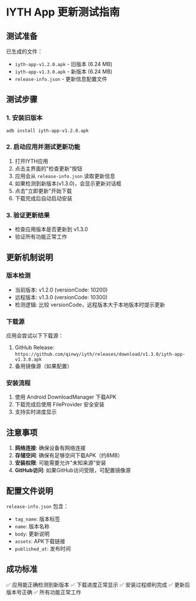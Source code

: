 # IYTH App 更新测试指南

## 测试准备

已生成的文件：
- `iyth-app-v1.2.0.apk` - 旧版本 (6.24 MB)
- `iyth-app-v1.3.0.apk` - 新版本 (6.24 MB)
- `release-info.json` - 更新信息配置文件

## 测试步骤

### 1. 安装旧版本
```bash
adb install iyth-app-v1.2.0.apk
```

### 2. 启动应用并测试更新功能
1. 打开IYTH应用
2. 点击主界面的"检查更新"按钮
3. 应用会从 `release-info.json` 读取更新信息
4. 如果检测到新版本(v1.3.0)，会显示更新对话框
5. 点击"立即更新"开始下载
6. 下载完成后自动启动安装

### 3. 验证更新结果
- 检查应用版本是否更新到 v1.3.0
- 验证所有功能正常工作

## 更新机制说明

### 版本检测
- 当前版本: v1.2.0 (versionCode: 10200)
- 远程版本: v1.3.0 (versionCode: 10300)
- 检测逻辑: 比较 versionCode，远程版本大于本地版本时提示更新

### 下载源
应用会尝试以下下载源：
1. GitHub Release: `https://github.com/qinwy/iyth/releases/download/v1.3.0/iyth-app-v1.3.0.apk`
2. 备用镜像源（如果配置）

### 安装流程
1. 使用 Android DownloadManager 下载APK
2. 下载完成后使用 FileProvider 安全安装
3. 支持实时进度显示

## 注意事项

1. **网络连接**: 确保设备有网络连接
2. **存储空间**: 确保有足够空间下载APK（约8MB）
3. **安装权限**: 可能需要允许"未知来源"安装
4. **GitHub访问**: 如果GitHub访问受限，可配置镜像源

## 配置文件说明

`release-info.json` 包含：
- `tag_name`: 版本标签
- `name`: 版本名称  
- `body`: 更新说明
- `assets`: APK下载链接
- `published_at`: 发布时间

## 成功标准

✅ 应用能正确检测到新版本
✅ 下载进度正常显示
✅ 安装过程顺利完成
✅ 更新后版本号正确
✅ 所有功能正常工作
